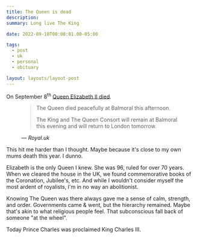 ```yaml
---
title: The Queen is dead
description:
summary: Long live The King

date: 2022-09-10T00:00:01.00-05:00

tags:
  - post
  - uk
  - personal
  - obituary

layout: layouts/layout-post
---
```

On September 8<sup>th</sup> <a href="https://www.royal.uk/announcement-death-queen" title="Official announcement">Queen Elizabeth II died</a>.

<figure class="blockquote">
	<blockquote cite="https://www.royal.uk/announcement-death-queen">
		<p>The Queen died peacefully at Balmoral this afternoon.</p>
		<p>The King and The Queen Consort will remain at Balmoral this evening and will return to London tomorrow.</p>
	</blockquote>
	<figcaption>— <cite>Royal.uk</cite></figcaption>
</figure>

This hit me harder than I thought.  Maybe because it's close to my own mums death this year. I dunno.

Elizabeth is the only Queen I knew. She was 96, ruled for over 70 years.  When we cleared the house in the UK, we found commemorative books of the Coronation, Jubilee's, etc.  And while I wouldn't consider myself the most ardent of royalists, I'm in no way an abolitionist.

Knowing The Queen was there always gave me a sense of calm, strength, and order.  Governments came & went, but the hierarchy remained.  Maybe that's akin to what religious people feel.  That subconscious fall back of someone "at the wheel".

Today Prince Charles was proclaimed King Charles III.

